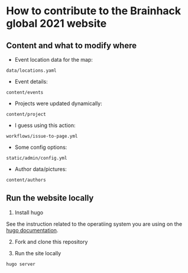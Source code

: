 # How to contribute to the Brainhack global 2021 website

## Content and what to modify where

- Event location data for the map:

```
data/locations.yaml
```

- Event details:

```
content/events
```

- Projects were updated dynamically:

```
content/project
```

- I guess using this action:

```
workflows/issue-to-page.yml
```

- Some config options:

```
static/admin/config.yml
```

- Author data/pictures:

```
content/authors
```

## Run the website locally

1. Install hugo

See the instruction related to the operatiing system you are using on the
[hugo documentation](https://gohugo.io/getting-started/installing/).

2. Fork and clone this repository

3. Run the site locally

```
hugo server
```
